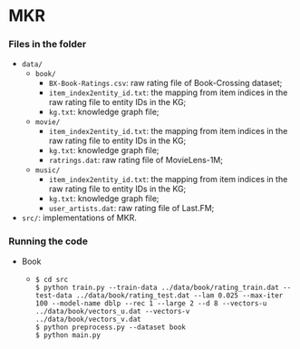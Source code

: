 # MKR


### Files in the folder

- `data/`
  - `book/`
    - `BX-Book-Ratings.csv`: raw rating file of Book-Crossing dataset;
    - `item_index2entity_id.txt`: the mapping from item indices in the raw rating file to entity IDs in the KG;
    - `kg.txt`: knowledge graph file;
  - `movie/`
    - `item_index2entity_id.txt`: the mapping from item indices in the raw rating file to entity IDs in the KG;
    - `kg.txt`: knowledge graph file;
    - `ratrings.dat`: raw rating file of MovieLens-1M;
  - `music/`
    - `item_index2entity_id.txt`: the mapping from item indices in the raw rating file to entity IDs in the KG;
    - `kg.txt`: knowledge graph file;
    - `user_artists.dat`: raw rating file of Last.FM;
- `src/`: implementations of MKR.




### Running the code
- Book
  - ```
    $ cd src
	$ python train.py --train-data ../data/book/rating_train.dat --test-data ../data/book/rating_test.dat --lam 0.025 --max-iter 100 --model-name dblp --rec 1 --large 2 --d 8 --vectors-u ../data/book/vectors_u.dat --vectors-v ../data/book/vectors_v.dat
    $ python preprocess.py --dataset book
    $ python main.py
    ```
    ```